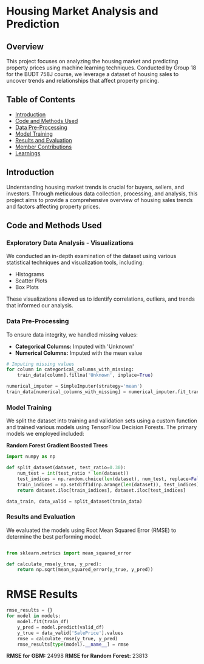# Housing Market Analysis and Prediction

## Overview
This project focuses on analyzing the housing market and predicting property prices using machine learning techniques. Conducted by Group 18 for the BUDT 758J course, we leverage a dataset of housing sales to uncover trends and relationships that affect property pricing.

## Table of Contents
- [Introduction](#introduction)
- [Code and Methods Used](#code-and-methods-used)
- [Data Pre-Processing](#data-pre-processing)
- [Model Training](#model-training)
- [Results and Evaluation](#results-and-evaluation)
- [Member Contributions](#member-contributions)
- [Learnings](#learnings)

## Introduction
Understanding housing market trends is crucial for buyers, sellers, and investors. Through meticulous data collection, processing, and analysis, this project aims to provide a comprehensive overview of housing sales trends and factors affecting property prices.

## Code and Methods Used
### Exploratory Data Analysis - Visualizations
We conducted an in-depth examination of the dataset using various statistical techniques and visualization tools, including:
- Histograms
- Scatter Plots
- Box Plots

These visualizations allowed us to identify correlations, outliers, and trends that informed our analysis.

### Data Pre-Processing
To ensure data integrity, we handled missing values:
- **Categorical Columns:** Imputed with 'Unknown'
- **Numerical Columns:** Imputed with the mean value

```python
# Imputing missing values
for column in categorical_columns_with_missing:
    train_data[column].fillna('Unknown', inplace=True)

numerical_imputer = SimpleImputer(strategy='mean')
train_data[numerical_columns_with_missing] = numerical_imputer.fit_transform(train_data[numerical_columns_with_missing])
```
### Model Training
We split the dataset into training and validation sets using a custom function and trained various models using TensorFlow Decision Forests. The primary models we employed included:

**Random Forest**
**Gradient Boosted Trees**

```python
import numpy as np

def split_dataset(dataset, test_ratio=0.30):
    num_test = int(test_ratio * len(dataset))
    test_indices = np.random.choice(len(dataset), num_test, replace=False)
    train_indices = np.setdiff1d(np.arange(len(dataset)), test_indices)
    return dataset.iloc[train_indices], dataset.iloc[test_indices]

data_train, data_valid = split_dataset(train_data)
```
### Results and Evaluation
We evaluated the models using Root Mean Squared Error (RMSE) to determine the best performing model.
```python

from sklearn.metrics import mean_squared_error

def calculate_rmse(y_true, y_pred):
    return np.sqrt(mean_squared_error(y_true, y_pred))
```
# RMSE Results
```python
rmse_results = {}
for model in models:
    model.fit(train_df)
    y_pred = model.predict(valid_df)
    y_true = data_valid['SalePrice'].values
    rmse = calculate_rmse(y_true, y_pred)
    rmse_results[type(model).__name__] = rmse
```
**RMSE for GBM:** 24998
**RMSE for Random Forest:** 23813
